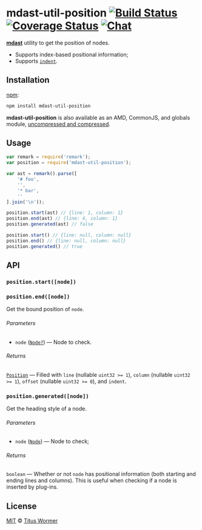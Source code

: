 # mdast-util-position [![Build Status][build-badge]][build-status] [![Coverage Status][coverage-badge]][coverage-status] [![Chat][chat-badge]][chat]

<!--lint disable heading-increment no-duplicate-headings-->

[**mdast**][mdast] utility to get the position of nodes.

*   Supports index-based positional information;
*   Supports [`indent`][mdast-indent].

## Installation

[npm][]:

```bash
npm install mdast-util-position
```

**mdast-util-position** is also available as an AMD, CommonJS, and
globals module, [uncompressed and compressed][releases].

## Usage

```js
var remark = require('remark');
var position = require('mdast-util-position');

var ast = remark().parse([
    '# foo',
    '',
    '* bar',
    ''
].join('\n'));

position.start(ast) // {line: 1, column: 1}
position.end(ast) // {line: 4, column: 1}
position.generated(ast) // false

position.start() // {line: null, column: null}
position.end() // {line: null, column: null}
position.generated() // true
```

## API

### `position.start([node])`

### `position.end([node])`

Get the bound position of `node`.

###### Parameters

*   `node` ([`Node?`][node]) — Node to check.

###### Returns

[`Position`][mdast-position] — Filled with `line` (nullable
`uint32 >= 1`), `column` (nullable `uint32 >= 1`), `offset` (nullable
`uint32 >= 0`), and `indent`.

### `position.generated([node])`

Get the heading style of a node.

###### Parameters

*   `node` ([`Node`][mdast-node]) — Node to check;

###### Returns

`boolean` — Whether or not `node` has positional information (both
starting and ending lines and columns).  This is useful when checking
if a node is inserted by plug-ins.

## License

[MIT][license] © [Titus Wormer][author]

<!-- Definitions -->

[build-badge]: https://img.shields.io/travis/wooorm/mdast-util-position.svg

[build-status]: https://travis-ci.org/wooorm/mdast-util-position

[coverage-badge]: https://img.shields.io/codecov/c/github/wooorm/mdast-util-position.svg

[coverage-status]: https://codecov.io/github/wooorm/mdast-util-position

[chat-badge]: https://img.shields.io/gitter/room/wooorm/remark.svg

[chat]: https://gitter.im/wooorm/remark

[releases]: https://github.com/wooorm/mdast-util-position/releases

[license]: LICENSE

[author]: http://wooorm.com

[npm]: https://docs.npmjs.com/cli/install

[mdast]: https://github.com/wooorm/mdast

[node]: https://github.com/wooorm/mdast#node

[mdast-node]: https://github.com/wooorm/mdast#node

[mdast-indent]: https://github.com/wooorm/mdast#location

[mdast-position]: https://github.com/wooorm/mdast/blob/master/doc/nodes.md#position
